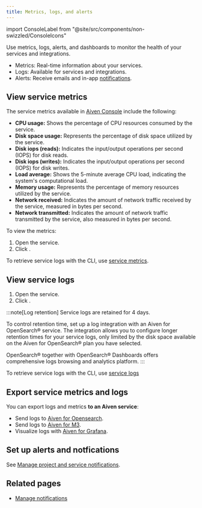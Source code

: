 ```yaml
---
title: Metrics, logs, and alerts
---
```


import ConsoleLabel from "@site/src/components/non-swizzled/ConsoleIcons"

Use metrics, logs, alerts, and dashboards to monitor the health of your services and integrations.

- Metrics: Real-time information about your services.
- Logs: Available for services and integrations.
- Alerts: Receive emails and in-app [notifications](/docs/platform/howto/technical-emails).

## View service metrics

The service metrics available in [Aiven
Console](https://console.aiven.io/) include the following:

-   **CPU usage:** Shows the percentage of CPU resources consumed by the
    service.
-   **Disk space usage:** Represents the percentage of disk space
    utilized by the service.
-   **Disk iops (reads):** Indicates the input/output operations per
    second (IOPS) for disk reads.
-   **Disk iops (writes):** Indicates the input/output operations per
    second (IOPS) for disk writes.
-   **Load average:** Shows the 5-minute average CPU load, indicating
    the system's computational load.
-   **Memory usage:** Represents the percentage of memory resources
    utilized by the service.
-   **Network received:** Indicates the amount of network traffic
    received by the service, measured in bytes per second.
-   **Network transmitted:** Indicates the amount of network traffic
    transmitted by the service, also measured in bytes per second.

To view the metrics:

1. Open the service.
1. Click <ConsoleLabel name="metrics"/>.

To retrieve service logs with the CLI,
use [service metrics](/docs/tools/cli/service-cli#avn-service-metrics).

## View service logs

1. Open the service.
1. Click <ConsoleLabel name="logs"/>.

:::note[Log retention]
Service logs are retained for 4 days.

To control retention time, set up a log integration with an Aiven for OpenSearch®
service. The integration allows you to configure longer retention times for your
service logs, only limited by the disk space available on the Aiven for
OpenSearch® plan you have selected.

OpenSearch® together with OpenSearch®
Dashboards offers comprehensive logs browsing and analytics platform.
:::

To retrieve service logs with the CLI, use [service logs](/docs/tools/cli/service-cli#avn-service-logs)

## Export service metrics and logs

You can export logs and metrics **to an Aiven service**:

- Send logs to [Aiven for Opensearch](/docs/products/opensearch/dashboards).
- Send logs to [Aiven for M3](/docs/products/m3db).
- Visualize logs with [Aiven for Grafana](/docs/products/grafana).

## Set up alerts and notfications

See [Manage project and service notifications](/docs/platform/howto/technical-emails).

## Related pages

- [Manage notifications](/docs/platform/howto/technical-emails)
